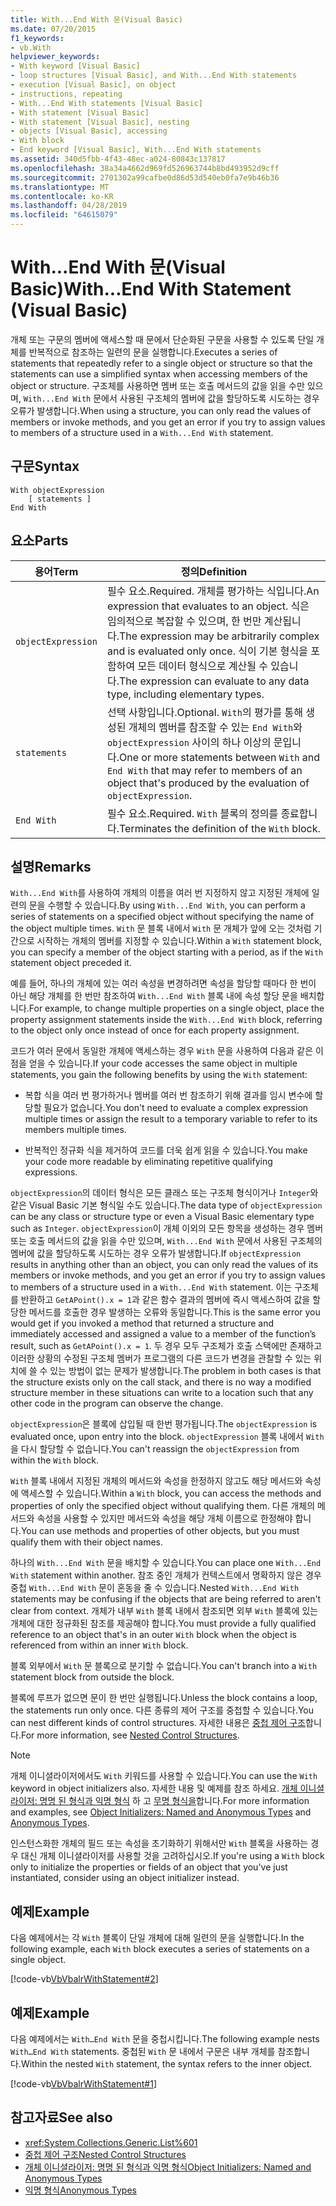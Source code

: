 ```yaml
---
title: With...End With 문(Visual Basic)
ms.date: 07/20/2015
f1_keywords:
- vb.With
helpviewer_keywords:
- With keyword [Visual Basic]
- loop structures [Visual Basic], and With...End With statements
- execution [Visual Basic], on object
- instructions, repeating
- With...End With statements [Visual Basic]
- With statement [Visual Basic]
- With statement [Visual Basic], nesting
- objects [Visual Basic], accessing
- With block
- End keyword [Visual Basic], With...End With statements
ms.assetid: 340d5fbb-4f43-48ec-a024-80843c137817
ms.openlocfilehash: 38a34a4662d969fd526963744b8bd493952d9cff
ms.sourcegitcommit: 2701302a99cafbe0d86d53d540eb0fa7e9b46b36
ms.translationtype: MT
ms.contentlocale: ko-KR
ms.lasthandoff: 04/28/2019
ms.locfileid: "64615079"
---
```

# <a name="withend-with-statement-visual-basic"></a><span data-ttu-id="86e39-102">With...End With 문(Visual Basic)</span><span class="sxs-lookup"><span data-stu-id="86e39-102">With...End With Statement (Visual Basic)</span></span>
<span data-ttu-id="86e39-103">개체 또는 구문의 멤버에 액세스할 때 문에서 단순화된 구문을 사용할 수 있도록 단일 개체를 반복적으로 참조하는 일련의 문을 실행합니다.</span><span class="sxs-lookup"><span data-stu-id="86e39-103">Executes a series of statements that repeatedly refer to a single object or structure so that the statements can use a simplified syntax when accessing members of the object or structure.</span></span>  <span data-ttu-id="86e39-104">구조체를 사용하면 멤버 또는 호출 메서드의 값을 읽을 수만 있으며, `With...End With` 문에서 사용된 구조체의 멤버에 값을 할당하도록 시도하는 경우 오류가 발생합니다.</span><span class="sxs-lookup"><span data-stu-id="86e39-104">When using a structure, you can only read the values of members or invoke methods, and you get an error if you try to assign values to members of a structure used in a `With...End With` statement.</span></span>  
  
## <a name="syntax"></a><span data-ttu-id="86e39-105">구문</span><span class="sxs-lookup"><span data-stu-id="86e39-105">Syntax</span></span>  
  
```  
With objectExpression  
    [ statements ]  
End With  
```  
  
## <a name="parts"></a><span data-ttu-id="86e39-106">요소</span><span class="sxs-lookup"><span data-stu-id="86e39-106">Parts</span></span>  
  
|<span data-ttu-id="86e39-107">용어</span><span class="sxs-lookup"><span data-stu-id="86e39-107">Term</span></span>|<span data-ttu-id="86e39-108">정의</span><span class="sxs-lookup"><span data-stu-id="86e39-108">Definition</span></span>|  
|---|---|  
|`objectExpression`|<span data-ttu-id="86e39-109">필수 요소.</span><span class="sxs-lookup"><span data-stu-id="86e39-109">Required.</span></span> <span data-ttu-id="86e39-110">개체를 평가하는 식입니다.</span><span class="sxs-lookup"><span data-stu-id="86e39-110">An expression that evaluates to an object.</span></span> <span data-ttu-id="86e39-111">식은 임의적으로 복잡할 수 있으며, 한 번만 계산됩니다.</span><span class="sxs-lookup"><span data-stu-id="86e39-111">The expression may be arbitrarily complex and is evaluated only once.</span></span> <span data-ttu-id="86e39-112">식이 기본 형식을 포함하여 모든 데이터 형식으로 계산될 수 있습니다.</span><span class="sxs-lookup"><span data-stu-id="86e39-112">The expression can evaluate to any data type, including elementary types.</span></span>|  
|`statements`|<span data-ttu-id="86e39-113">선택 사항입니다.</span><span class="sxs-lookup"><span data-stu-id="86e39-113">Optional.</span></span> <span data-ttu-id="86e39-114">`With`의 평가를 통해 생성된 개체의 멤버를 참조할 수 있는 `End With`와 `objectExpression` 사이의 하나 이상의 문입니다.</span><span class="sxs-lookup"><span data-stu-id="86e39-114">One or more statements between `With` and `End With` that may refer to members of an object that's produced by the evaluation of `objectExpression`.</span></span>|  
|`End With`|<span data-ttu-id="86e39-115">필수 요소.</span><span class="sxs-lookup"><span data-stu-id="86e39-115">Required.</span></span> <span data-ttu-id="86e39-116">`With` 블록의 정의를 종료합니다.</span><span class="sxs-lookup"><span data-stu-id="86e39-116">Terminates the definition of the `With` block.</span></span>|  
  
## <a name="remarks"></a><span data-ttu-id="86e39-117">설명</span><span class="sxs-lookup"><span data-stu-id="86e39-117">Remarks</span></span>  
 <span data-ttu-id="86e39-118">`With...End With`를 사용하여 개체의 이름을 여러 번 지정하지 않고 지정된 개체에 일련의 문을 수행할 수 있습니다.</span><span class="sxs-lookup"><span data-stu-id="86e39-118">By using `With...End With`, you can perform a series of statements on a specified object without specifying the name of the object multiple times.</span></span> <span data-ttu-id="86e39-119">`With` 문 블록 내에서 `With` 문 개체가 앞에 오는 것처럼 기간으로 시작하는 개체의 멤버를 지정할 수 있습니다.</span><span class="sxs-lookup"><span data-stu-id="86e39-119">Within a `With` statement block, you can specify a member of the object starting with a period, as if the `With` statement object preceded it.</span></span>  
  
 <span data-ttu-id="86e39-120">예를 들어, 하나의 개체에 있는 여러 속성을 변경하려면 속성을 할당할 때마다 한 번이 아닌 해당 개체를 한 번만 참조하여 `With...End With` 블록 내에 속성 할당 문을 배치합니다.</span><span class="sxs-lookup"><span data-stu-id="86e39-120">For example, to change multiple properties on a single object, place the property assignment statements inside the `With...End With` block, referring to the object only once instead of once for each property assignment.</span></span>  
  
 <span data-ttu-id="86e39-121">코드가 여러 문에서 동일한 개체에 액세스하는 경우 `With` 문을 사용하여 다음과 같은 이점을 얻을 수 있습니다.</span><span class="sxs-lookup"><span data-stu-id="86e39-121">If your code accesses the same object in multiple statements, you gain the following benefits by using the `With` statement:</span></span>  
  
- <span data-ttu-id="86e39-122">복합 식을 여러 번 평가하거나 멤버를 여러 번 참조하기 위해 결과를 임시 변수에 할당할 필요가 없습니다.</span><span class="sxs-lookup"><span data-stu-id="86e39-122">You don't need to evaluate a complex expression multiple times or assign the result to a temporary variable to refer to its members multiple times.</span></span>  
  
- <span data-ttu-id="86e39-123">반복적인 정규화 식을 제거하여 코드를 더욱 쉽게 읽을 수 있습니다.</span><span class="sxs-lookup"><span data-stu-id="86e39-123">You make your code more readable by eliminating repetitive qualifying expressions.</span></span>  
  
 <span data-ttu-id="86e39-124">`objectExpression`의 데이터 형식은 모든 클래스 또는 구조체 형식이거나 `Integer`와 같은 Visual Basic 기본 형식일 수도 있습니다.</span><span class="sxs-lookup"><span data-stu-id="86e39-124">The data type of `objectExpression` can be any class or structure type or even a Visual Basic elementary type such as `Integer`.</span></span>  <span data-ttu-id="86e39-125">`objectExpression`이 개체 이외의 모든 항목을 생성하는 경우 멤버 또는 호출 메서드의 값을 읽을 수만 있으며, `With...End With` 문에서 사용된 구조체의 멤버에 값을 할당하도록 시도하는 경우 오류가 발생합니다.</span><span class="sxs-lookup"><span data-stu-id="86e39-125">If `objectExpression` results in anything other than an object, you can only read the values of its members or invoke methods, and you get an error if you try to assign values to members of a structure used in a `With...End With` statement.</span></span>  <span data-ttu-id="86e39-126">이는 구조체를 반환하고 `GetAPoint().x = 1`과 같은 함수 결과의 멤버에 즉시 액세스하여 값을 할당한 메서드를 호출한 경우 발생하는 오류와 동일합니다.</span><span class="sxs-lookup"><span data-stu-id="86e39-126">This is the same error you would get if you invoked a method that returned a structure and immediately accessed and assigned a value to a member of the function’s result, such as `GetAPoint().x = 1`.</span></span>  <span data-ttu-id="86e39-127">두 경우 모두 구조체가 호출 스택에만 존재하고 이러한 상황의 수정된 구조체 멤버가 프로그램의 다른 코드가 변경을 관찰할 수 있는 위치에 쓸 수 있는 방법이 없는 문제가 발생합니다.</span><span class="sxs-lookup"><span data-stu-id="86e39-127">The problem in both cases is that the structure exists only on the call stack, and there is no way a modified structure member in these situations can write to  a location such that any other code in the program can observe the change.</span></span>  
  
 <span data-ttu-id="86e39-128">`objectExpression`은 블록에 삽입될 때 한번 평가됩니다.</span><span class="sxs-lookup"><span data-stu-id="86e39-128">The `objectExpression` is evaluated once, upon entry into the block.</span></span> <span data-ttu-id="86e39-129">`objectExpression` 블록 내에서 `With`을 다시 할당할 수 없습니다.</span><span class="sxs-lookup"><span data-stu-id="86e39-129">You can't reassign the `objectExpression` from within the `With` block.</span></span>  
  
 <span data-ttu-id="86e39-130">`With` 블록 내에서 지정된 개체의 메서드와 속성을 한정하지 않고도 해당 메서드와 속성에 액세스할 수 있습니다.</span><span class="sxs-lookup"><span data-stu-id="86e39-130">Within a `With` block, you can access the methods and properties of only the specified object without qualifying them.</span></span> <span data-ttu-id="86e39-131">다른 개체의 메서드와 속성을 사용할 수 있지만 메서드와 속성을 해당 개체 이름으로 한정해야 합니다.</span><span class="sxs-lookup"><span data-stu-id="86e39-131">You can use methods and properties of other objects, but you must qualify them with their object names.</span></span>  
  
 <span data-ttu-id="86e39-132">하나의 `With...End With` 문을 배치할 수 있습니다.</span><span class="sxs-lookup"><span data-stu-id="86e39-132">You can place one `With...End With` statement within another.</span></span> <span data-ttu-id="86e39-133">참조 중인 개체가 컨텍스트에서 명확하지 않은 경우 중첩 `With...End With` 문이 혼동을 줄 수 있습니다.</span><span class="sxs-lookup"><span data-stu-id="86e39-133">Nested `With...End With` statements may be confusing if the objects that are being referred to aren't clear from context.</span></span> <span data-ttu-id="86e39-134">개체가 내부 `With` 블록 내에서 참조되면 외부 `With` 블록에 있는 개체에 대한 정규화된 참조를 제공해야 합니다.</span><span class="sxs-lookup"><span data-stu-id="86e39-134">You must provide a fully qualified reference to an object that's in an outer `With` block when the object is referenced from within an inner `With` block.</span></span>  
  
 <span data-ttu-id="86e39-135">블록 외부에서 `With` 문 블록으로 분기할 수 없습니다.</span><span class="sxs-lookup"><span data-stu-id="86e39-135">You can't branch into a `With` statement block from outside the block.</span></span>  
  
 <span data-ttu-id="86e39-136">블록에 루프가 없으면 문이 한 번만 실행됩니다.</span><span class="sxs-lookup"><span data-stu-id="86e39-136">Unless the block contains a loop, the statements run only once.</span></span> <span data-ttu-id="86e39-137">다른 종류의 제어 구조를 중첩할 수 있습니다.</span><span class="sxs-lookup"><span data-stu-id="86e39-137">You can nest different kinds of control structures.</span></span> <span data-ttu-id="86e39-138">자세한 내용은 [중첩 제어 구조](../../../visual-basic/programming-guide/language-features/control-flow/nested-control-structures.md)합니다.</span><span class="sxs-lookup"><span data-stu-id="86e39-138">For more information, see [Nested Control Structures](../../../visual-basic/programming-guide/language-features/control-flow/nested-control-structures.md).</span></span>  
  
> [!NOTE]
>  <span data-ttu-id="86e39-139">개체 이니셜라이저에서도 `With` 키워드를 사용할 수 있습니다.</span><span class="sxs-lookup"><span data-stu-id="86e39-139">You can use the `With` keyword in object initializers also.</span></span> <span data-ttu-id="86e39-140">자세한 내용 및 예제를 참조 하세요. [개체 이니셜라이저: 명명 된 형식과 익명 형식](../../../visual-basic/programming-guide/language-features/objects-and-classes/object-initializers-named-and-anonymous-types.md) 하 고 [무명 형식을](../../../visual-basic/programming-guide/language-features/objects-and-classes/anonymous-types.md)합니다.</span><span class="sxs-lookup"><span data-stu-id="86e39-140">For more information and examples, see [Object Initializers: Named and Anonymous Types](../../../visual-basic/programming-guide/language-features/objects-and-classes/object-initializers-named-and-anonymous-types.md) and [Anonymous Types](../../../visual-basic/programming-guide/language-features/objects-and-classes/anonymous-types.md).</span></span>  
>   
>  <span data-ttu-id="86e39-141">인스턴스화한 개체의 필드 또는 속성을 초기화하기 위해서만 `With` 블록을 사용하는 경우 대신 개체 이니셜라이저를 사용할 것을 고려하십시오.</span><span class="sxs-lookup"><span data-stu-id="86e39-141">If you're using a `With` block only to initialize the properties or fields of an object that you've just instantiated, consider using an object initializer instead.</span></span>  
  
## <a name="example"></a><span data-ttu-id="86e39-142">예제</span><span class="sxs-lookup"><span data-stu-id="86e39-142">Example</span></span>  
 <span data-ttu-id="86e39-143">다음 예제에서는 각 `With` 블록이 단일 개체에 대해 일련의 문을 실행합니다.</span><span class="sxs-lookup"><span data-stu-id="86e39-143">In the following example, each `With` block executes a series of statements on a single object.</span></span>  
  
 [!code-vb[VbVbalrWithStatement#2](~/samples/snippets/visualbasic/VS_Snippets_VBCSharp/vbvbalrwithstatement/vb/mainwindow.xaml.vb#2)]  
  
## <a name="example"></a><span data-ttu-id="86e39-144">예제</span><span class="sxs-lookup"><span data-stu-id="86e39-144">Example</span></span>  
 <span data-ttu-id="86e39-145">다음 예제에서는 `With…End With` 문을 중첩시킵니다.</span><span class="sxs-lookup"><span data-stu-id="86e39-145">The following example nests `With…End With` statements.</span></span> <span data-ttu-id="86e39-146">중첩된 `With` 문 내에서 구문은 내부 개체를 참조합니다.</span><span class="sxs-lookup"><span data-stu-id="86e39-146">Within the nested `With` statement, the syntax refers to the inner object.</span></span>  
  
 [!code-vb[VbVbalrWithStatement#1](~/samples/snippets/visualbasic/VS_Snippets_VBCSharp/vbvbalrwithstatement/vb/mainwindow.xaml.vb#1)]  
  
## <a name="see-also"></a><span data-ttu-id="86e39-147">참고자료</span><span class="sxs-lookup"><span data-stu-id="86e39-147">See also</span></span>

- <xref:System.Collections.Generic.List%601>
- [<span data-ttu-id="86e39-148">중첩 제어 구조</span><span class="sxs-lookup"><span data-stu-id="86e39-148">Nested Control Structures</span></span>](../../../visual-basic/programming-guide/language-features/control-flow/nested-control-structures.md)
- [<span data-ttu-id="86e39-149">개체 이니셜라이저: 명명 된 형식과 익명 형식</span><span class="sxs-lookup"><span data-stu-id="86e39-149">Object Initializers: Named and Anonymous Types</span></span>](../../../visual-basic/programming-guide/language-features/objects-and-classes/object-initializers-named-and-anonymous-types.md)
- [<span data-ttu-id="86e39-150">익명 형식</span><span class="sxs-lookup"><span data-stu-id="86e39-150">Anonymous Types</span></span>](../../../visual-basic/programming-guide/language-features/objects-and-classes/anonymous-types.md)
